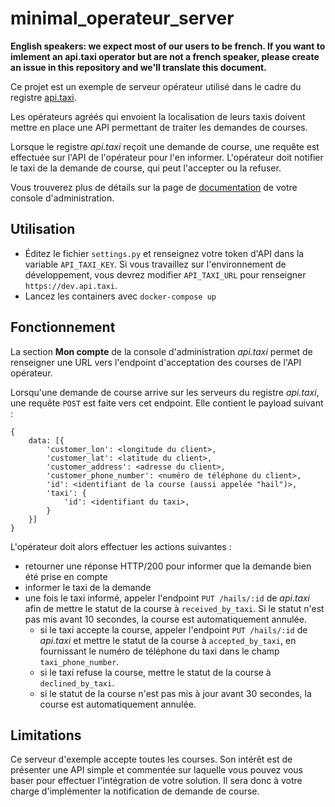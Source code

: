 # minimal_operateur_server

**English speakers: we expect most of our users to be french. If you want to imlement an api.taxi operator but are not a french speaker, please create an issue in this repository  and we'll translate this document.**

Ce projet est un exemple de serveur opérateur utilisé dans le cadre du registre [api.taxi](https://le.taxi/).

Les opérateurs agréés qui envoient la localisation de leurs taxis doivent mettre en place une API permettant de traiter les demandes de courses.

Lorsque le registre *api.taxi* reçoit une demande de course, une requête est effectuée sur l'API de l'opérateur pour l'en informer. L'opérateur doit notifier le taxi de la demande de course, qui peut l'accepter ou la refuser.

Vous trouverez plus de détails sur la page de [documentation](https://api.taxi/documentation) de votre console d'administration.

## Utilisation

* Éditez le fichier `settings.py` et renseignez votre token d'API dans la variable `API_TAXI_KEY`. Si vous travaillez sur l'environnement de développement, vous devrez modifier `API_TAXI_URL` pour renseigner `https://dev.api.taxi`.
* Lancez les containers avec `docker-compose up`

## Fonctionnement

La section **Mon compte** de la console d'administration *api.taxi* permet de renseigner une URL vers l'endpoint d'acceptation des courses de l'API opérateur.

Lorsqu'une demande de course arrive sur les serveurs du registre *api.taxi*, une requête `POST` est faite vers cet endpoint. Elle contient le payload suivant :

```
{
    data: [{
        'customer_lon': <longitude du client>,
        'customer_lat': <latitude du client>,
        'customer_address': <adresse du client>,
        'customer_phone_number': <numéro de téléphone du client>,
        'id': <identifiant de la course (aussi appelée "hail")>,
        'taxi': {
            'id': <identifiant du taxi>,
        }
    }]
}
```

L'opérateur doit alors effectuer les actions suivantes :

* retourner une réponse HTTP/200 pour informer que la demande bien été prise en compte
* informer le taxi de la demande
* une fois le taxi informé, appeler l'endpoint `PUT /hails/:id` de *api.taxi* afin de mettre le statut de la course à `received_by_taxi`. Si le statut n'est pas mis avant 10 secondes, la course est automatiquement annulée.
	- si le taxi accepte la course, appeler l'endpoint `PUT /hails/:id` de *api.taxi* et mettre le statut de la course à `accepted_by_taxi`, en fournissant le numéro de téléphone du taxi dans le champ `taxi_phone_number`.
	- si le taxi refuse la course, mettre le statut de la course à `declined_by_taxi`.
	- si le statut de la course n'est pas mis à jour avant 30 secondes, la course est automatiquement annulée.

## Limitations

Ce serveur d'exemple accepte toutes les courses. Son intérêt est de présenter une API simple et commentée sur laquelle vous pouvez vous baser pour effectuer l'intégration de votre solution. Il sera donc à votre charge d'implémenter la notification de demande de course.
